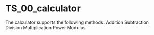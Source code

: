 # TS_00_calculator

The calculator supports the following methods:
Addition
Subtraction
Division
Multiplication
Power
Modulus
